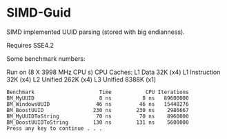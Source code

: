 # SIMD-Guid

SIMD implemented UUID parsing (stored with big endianness).

Requires SSE4.2

Some benchmark numbers:

Run on (8 X 3998 MHz CPU s)
CPU Caches:
  L1 Data 32K (x4)
  L1 Instruction 32K (x4)
  L2 Unified 262K (x4)
  L3 Unified 8388K (x1)
  
```
Benchmark                     Time           CPU Iterations
BM_MyUUID                     8 ns          8 ns   89600000
BM_WindowsUUID               46 ns         46 ns   15448276
BM_BoostUUID                230 ns        230 ns    2986667
BM_MyUUIDToString            70 ns         70 ns    8960000
BM_BoostUUIDToString        130 ns        131 ns    5600000
Press any key to continue . . .
```
